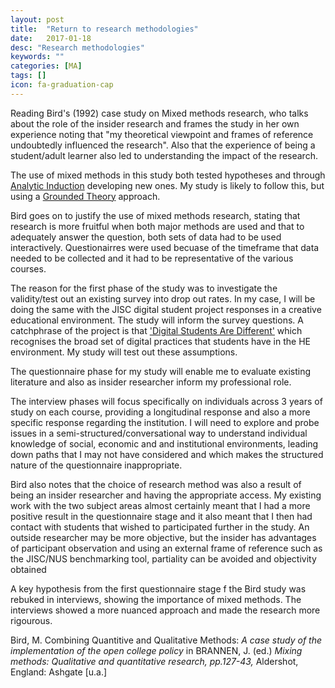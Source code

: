 ```yaml
---
layout: post
title:  "Return to research methodologies"
date:   2017-01-18
desc: "Research methodologies"
keywords: ""
categories: [MA]
tags: []
icon: fa-graduation-cap
---
```

Reading Bird's (1992) case study on Mixed methods research, who talks about the role of the insider research and frames the study in her own experience noting that "my theoretical viewpoint and frames of reference undoubtedly influenced the research". Also that the experience of being a student/adult learner also led to understanding the impact of the research.

The use of mixed methods in this study both tested hypotheses and through [Analytic Induction](https://en.wikipedia.org/wiki/Analytic_induction) developing new ones. My study is likely to follow this, but using a [Grounded Theory](https://en.wikipedia.org/wiki/Grounded_theory) approach.

Bird goes on to justify the use of mixed methods research, stating that research is more fruitful when both major methods are used and that to adequately answer the question, both sets of data had to be used interactively. Questionairres were used becuase of the timeframe that data needed to be collected and it had to be representative of the various courses.

The reason for the first phase of the study was to investigate the validity/test out an existing survey into drop out rates. In my case, I will be doing the same with the JISC digital student project responses in a creative educational environment. The study will inform the survey questions. A catchphrase of the project is that ['Digital Students Are Different'](https://digitalstudent.jiscinvolve.org/wp/outcomes/listen-to-students-posters/) which recognises the broad set of digital practices that students have in the HE environment. My study will test out these assumptions.

The questionnaire phase for my study will enable me to evaluate existing literature and also as insider researcher inform my professional role.

The interview phases will focus specifically on individuals across 3 years of study on each course, providing a longitudinal response and also a more specific response regarding the institution. I will need to explore and probe issues in a semi-structured/conversational way to understand individual knowledge of social, economic and and institutional environments, leading down paths that I may not have considered and which makes the structured nature of the questionnaire inappropriate.

Bird also notes that the choice of research method was also a result of being an insider researcher and having the appropriate access. My existing work with the two subject areas almost certainly meant that I had a more positive result in the questionnaire stage and it also meant that I then had contact with students that wished to participated further in the study. An outside researcher may be more objective, but the insider has advantages of participant observation and using an external frame of reference such as the JISC/NUS benchmarking tool, partiality can be avoided and objectivity obtained

A key hypothesis from the first questionnaire stage f the Bird study was rebuked in interviews, showing the importance of mixed methods. The interviews showed a more nuanced approach and made the research more rigourous.

Bird, M. Combining Quantitive and Qualitative Methods: _A case study of the implementation of the open college policy_ in BRANNEN, J. (ed.) _Mixing methods: Qualitative and quantitative research, pp.127-43,_ Aldershot, England: Ashgate \[u.a.\]
